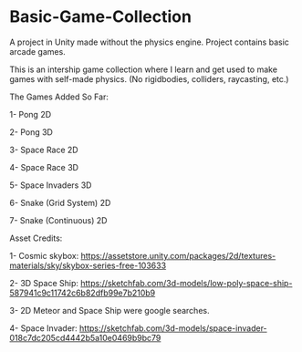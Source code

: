 # Basic-Game-Collection
A project in Unity made without the physics engine. Project contains basic arcade games.

This is an intership game collection where I learn and get used to make games with self-made physics. (No rigidbodies, colliders, raycasting, etc.)

The Games Added So Far:

1- Pong 2D

2- Pong 3D

3- Space Race 2D

4- Space Race 3D

5- Space Invaders 3D

6- Snake (Grid System) 2D

7- Snake (Continuous) 2D

Asset Credits:

1- Cosmic skybox: https://assetstore.unity.com/packages/2d/textures-materials/sky/skybox-series-free-103633

2- 3D Space Ship: https://sketchfab.com/3d-models/low-poly-space-ship-587941c9c11742c6b82dfb99e7b210b9

3- 2D Meteor and Space Ship were google searches.

4- Space Invader: https://sketchfab.com/3d-models/space-invader-018c7dc205cd4442b5a10e0469b9bc79
